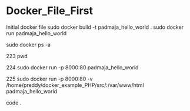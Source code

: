 # Docker_File_First
Initial docker file
sudo docker build -t padmaja_hello_world .
sudo docker run padmaja_hello_world
  
 
   sudo docker ps -a
  
  223  pwd
  
  
  224  sudo docker run -p 8000:80 padmaja_hello_world
  
  
  225  sudo docker run -p 8000:80 -v /home/preddy/docker_example_PHP/src/:/var/www/html padmaja_hello_world
  
 code .
  
  
